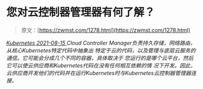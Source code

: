 <!--yml
category: 未分类
date: 0001-01-01 00:00:00
-->

# 您对云控制器管理器有何了解？

> 原文：[https://zwmst.com/1278.html](https://zwmst.com/1278.html)

   [ *Kubernetes* ](https://zwmst.com/kubernetes)*[ <time datetime="2021-08-15T10:55:43+08:00"> 2021-08-15 </time> ](https://zwmst.com/1278.html)  Cloud Controller Manager负责持久存储，网络路由，从核心Kubernetes特定代码中抽象出 特定于云的代码，以及管理与底层云服务的通信。它可能会分成几个不同的容器，具体取决于 您运行的是哪个云平台，然后它可以使云供应商和Kubernetes代码在没有任何相互依赖的情 况下开发。因此，云供应商开发他们的代码并在运行Kubernetes时与Kubernetes云控制器管理器连接。*